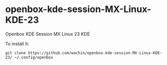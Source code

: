 # openbox-kde-session-MX-Linux-KDE-23
Openbox KDE Session MX Linux 23 KDE

To install it:
```
git clone https://github.com/wachin/openbox-kde-session-MX-Linux-KDE-23/ ~/.config/openbox
```


